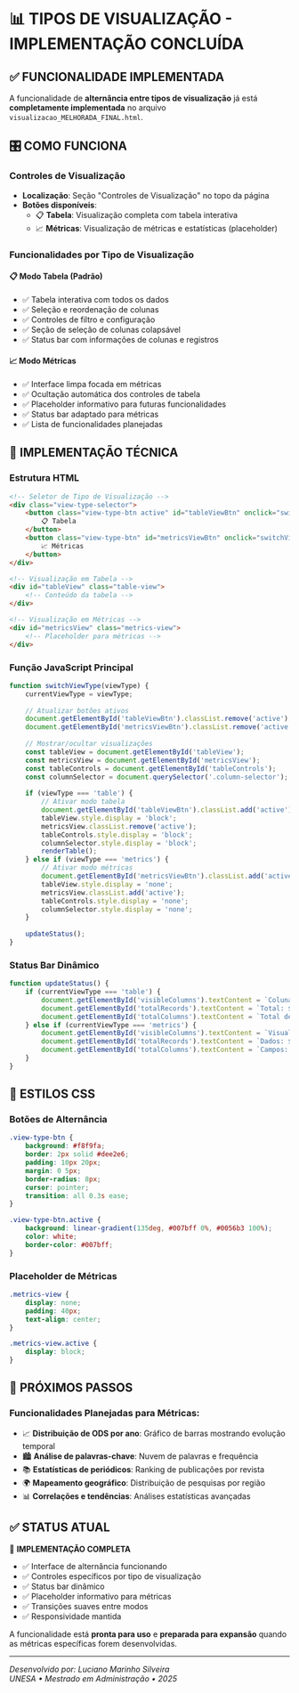 # 📊 TIPOS DE VISUALIZAÇÃO - IMPLEMENTAÇÃO CONCLUÍDA

## ✅ FUNCIONALIDADE IMPLEMENTADA

A funcionalidade de **alternância entre tipos de visualização** já está **completamente implementada** no arquivo `visualizacao_MELHORADA_FINAL.html`.

## 🎛️ COMO FUNCIONA

### Controles de Visualização
- **Localização**: Seção "Controles de Visualização" no topo da página
- **Botões disponíveis**:
  - 📋 **Tabela**: Visualização completa com tabela interativa
  - 📈 **Métricas**: Visualização de métricas e estatísticas (placeholder)

### Funcionalidades por Tipo de Visualização

#### 📋 Modo Tabela (Padrão)
- ✅ Tabela interativa com todos os dados
- ✅ Seleção e reordenação de colunas
- ✅ Controles de filtro e configuração
- ✅ Seção de seleção de colunas colapsável
- ✅ Status bar com informações de colunas e registros

#### 📈 Modo Métricas
- ✅ Interface limpa focada em métricas
- ✅ Ocultação automática dos controles de tabela
- ✅ Placeholder informativo para futuras funcionalidades
- ✅ Status bar adaptado para métricas
- ✅ Lista de funcionalidades planejadas

## 🔧 IMPLEMENTAÇÃO TÉCNICA

### Estrutura HTML
```html
<!-- Seletor de Tipo de Visualização -->
<div class="view-type-selector">
    <button class="view-type-btn active" id="tableViewBtn" onclick="switchViewType('table')">
        📋 Tabela
    </button>
    <button class="view-type-btn" id="metricsViewBtn" onclick="switchViewType('metrics')">
        📈 Métricas
    </button>
</div>

<!-- Visualização em Tabela -->
<div id="tableView" class="table-view">
    <!-- Conteúdo da tabela -->
</div>

<!-- Visualização em Métricas -->
<div id="metricsView" class="metrics-view">
    <!-- Placeholder para métricas -->
</div>
```

### Função JavaScript Principal
```javascript
function switchViewType(viewType) {
    currentViewType = viewType;
    
    // Atualizar botões ativos
    document.getElementById('tableViewBtn').classList.remove('active');
    document.getElementById('metricsViewBtn').classList.remove('active');
    
    // Mostrar/ocultar visualizações
    const tableView = document.getElementById('tableView');
    const metricsView = document.getElementById('metricsView');
    const tableControls = document.getElementById('tableControls');
    const columnSelector = document.querySelector('.column-selector');
    
    if (viewType === 'table') {
        // Ativar modo tabela
        document.getElementById('tableViewBtn').classList.add('active');
        tableView.style.display = 'block';
        metricsView.classList.remove('active');
        tableControls.style.display = 'block';
        columnSelector.style.display = 'block';
        renderTable();
    } else if (viewType === 'metrics') {
        // Ativar modo métricas
        document.getElementById('metricsViewBtn').classList.add('active');
        tableView.style.display = 'none';
        metricsView.classList.add('active');
        tableControls.style.display = 'none';
        columnSelector.style.display = 'none';
    }
    
    updateStatus();
}
```

### Status Bar Dinâmico
```javascript
function updateStatus() {
    if (currentViewType === 'table') {
        document.getElementById('visibleColumns').textContent = `Colunas visíveis: ${selectedColumns.length}`;
        document.getElementById('totalRecords').textContent = `Total: ${data.length} registros`;
        document.getElementById('totalColumns').textContent = `Total de colunas: ${columns.length}`;
    } else if (currentViewType === 'metrics') {
        document.getElementById('visibleColumns').textContent = `Visualização: Métricas`;
        document.getElementById('totalRecords').textContent = `Dados: ${data.length} artigos analisados`;
        document.getElementById('totalColumns').textContent = `Campos: ${columns.length} dimensões`;
    }
}
```

## 🎨 ESTILOS CSS

### Botões de Alternância
```css
.view-type-btn {
    background: #f8f9fa;
    border: 2px solid #dee2e6;
    padding: 10px 20px;
    margin: 0 5px;
    border-radius: 8px;
    cursor: pointer;
    transition: all 0.3s ease;
}

.view-type-btn.active {
    background: linear-gradient(135deg, #007bff 0%, #0056b3 100%);
    color: white;
    border-color: #007bff;
}
```

### Placeholder de Métricas
```css
.metrics-view {
    display: none;
    padding: 40px;
    text-align: center;
}

.metrics-view.active {
    display: block;
}
```

## 🚀 PRÓXIMOS PASSOS

### Funcionalidades Planejadas para Métricas:
- 📈 **Distribuição de ODS por ano**: Gráfico de barras mostrando evolução temporal
- 🏙️ **Análise de palavras-chave**: Nuvem de palavras e frequência
- 📚 **Estatísticas de periódicos**: Ranking de publicações por revista
- 🌍 **Mapeamento geográfico**: Distribuição de pesquisas por região
- 📊 **Correlações e tendências**: Análises estatísticas avançadas

## ✅ STATUS ATUAL

🎯 **IMPLEMENTAÇÃO COMPLETA**
- ✅ Interface de alternância funcionando
- ✅ Controles específicos por tipo de visualização
- ✅ Status bar dinâmico
- ✅ Placeholder informativo para métricas
- ✅ Transições suaves entre modos
- ✅ Responsividade mantida

A funcionalidade está **pronta para uso** e **preparada para expansão** quando as métricas específicas forem desenvolvidas.

---
*Desenvolvido por: Luciano Marinho Silveira*  
*UNESA • Mestrado em Administração • 2025*
